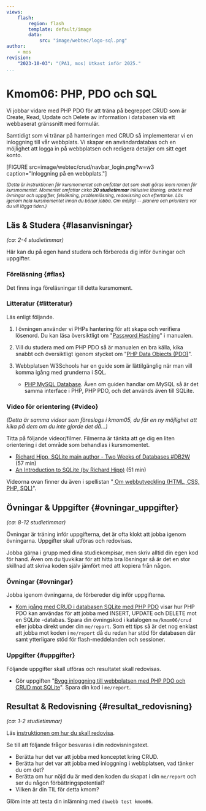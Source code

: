 ```yaml
---
views:
    flash:
        region: flash
        template: default/image
        data:
            src: "image/webtec/logo-sql.png"
author:
    - mos
revision:
    "2023-10-03": "(PA1, mos) Utkast inför 2025."
...
```

Kmom06: PHP, PDO och SQL
==================================

Vi jobbar vidare med PHP PDO för att träna på begreppet CRUD som är Create, Read, Update och Delete av information i databasen via ett webbaserat gränssnitt med formulär.

Samtidigt som vi tränar på hanteringen med CRUD så implementerar vi en inloggning till vår webbplats. Vi skapar en användardatabas och en möjlighet att logga in på webbplatsen och redigera detaljer om sitt eget konto.

[FIGURE src=image/webtec/crud/navbar_login.png?w=w3 caption="Inloggning på en webbplats."]

<!--
[FIGURE src="image/webtec/pdo/insert-filled.png?w=w3" caption="Formuläret är ifyllt med värden."]

[FIGURE src="image/webtec/pdo/search-delete.png?w=w3" caption="Klicka på ett id för att se mer, eller update/delete för att modifiera raden."]
-->


<small><i>(Detta är instruktionen för kursmomentet och omfattar det som skall göras inom ramen för kursmomentet. Momentet omfattar cirka **20 studietimmar** inklusive läsning, arbete med övningar och uppgifter, felsökning, problemlösning, redovisning och eftertanke. Läs igenom hela kursmomentet innan du börjar jobba. Om möjligt -- planera och prioritera var du vill lägga tiden.)</i></small>

<!--stop -->



Läs & Studera  {#lasanvisningar}
---------------------------------

*(ca: 2-4 studietimmar)*

Här kan du på egen hand studera och förbereda dig inför övningar och uppgifter.



### Föreläsning {#flas}

Det finns inga föreläsningar till detta kursmoment.

<!--
Titta på följande föreläsningar. Föreläsningarna kan innehålla tips om läsanvisningar.

* [PHP PDO och databaser](./../forelasning/php-pdo-och-databaser). Vi tittar på PHP PDO som är ett sätt att koppla sig mot olika databaser via PHPs gränssnitt som heter PDO. Vi ser olika sätt att ställa frågor till databasen och hur man hanterar resultatet.

* Dela upp PHP PDO i två föreläsningar, en kortare som kan ligga på kmom05 och en som kan ligga på 06.
* [Databasdriven webbplats med CRUD](./../forelasning/webbplats-med-crud).
* Eventuellt en extra föreläsning om säkerhet och prestanda i PHP
* Eventuellt föreläsning om vilka tekniker som används när man gör webbutveckling rent generellt
-->



### Litteratur  {#litteratur}

Läs enligt följande.

1. I övningen använder vi PHPs hantering för att skapa och verifiera lösenord. Du kan läsa översiktligt om "[Password Hashing](https://www.php.net/manual/en/book.password.php)" i manualen. 

1. Vill du studera med om PHP PDO så är manualen en bra källa, kika snabbt och översiktligt igenom stycket om "[PHP Data Objects (PDO)](http://php.net/manual/en/intro.pdo.php)".

1. Webbplatsen W3Schools har en guide som är lättilgänglig när man vill komma igång med grunderna i SQL.

    * [PHP MySQL Database](https://www.w3schools.com/php/php_mysql_intro.asp). Även om guiden handlar om MySQL så är det samma interface i PHP, PHP PDO, och det används även till SQLite.



### Video för orientering {#video}

_(Detta är samma videor som föreslogs i kmom05, du får en ny möjlighet att kika på dem om du inte gjorde det då...)_

Titta på följande videor/filmer. Filmerna är tänkta att ge dig en liten orientering i det område som behandlas i kursmomentet.

* [Richard Hipp, SQLite main author - Two Weeks of Databases #DB2W](https://www.youtube.com/watch?v=2eaQzahCeh4) (57 min)
* [An Introduction to SQLite (by Richard Hipp)](https://www.youtube.com/watch?v=giAMt8Tj-84) (51 min)

Videorna ovan finner du även i spellistan "[ Om webbutveckling (HTML, CSS, PHP, SQL)](https://www.youtube.com/playlist?list=PLKtP9l5q3ce-Qp6DTS_2s6q-Br66ufoWc)".



Övningar & Uppgifter  {#ovningar_uppgifter}
-------------------------------------------

*(ca: 8-12 studietimmar)*

Övningar är träning inför uppgifterna, det är ofta klokt att jobba igenom övningarna. Uppgifter skall utföras och redovisas.

Jobba gärna i grupp med dina studiekompisar, men skriv alltid din egen kod för hand. Även om du tjuvkikar för att hitta bra lösningar så är det en stor skillnad att skriva koden själv jämfört med att kopiera från någon.



### Övningar {#ovningar}

Jobba igenom övningarna, de förbereder dig inför uppgifterna.

* [Kom igång med CRUD i databasen SQLite med PHP PDO](kunskap/kom-igang-med-crud-i-databasen-sqlite-med-php-pdo) visar hur PHP PDO kan användas för att jobba med INSERT, UPDATE och DELETE mot en SQLite -databas. Spara din övningskod i katalogen `me/kmom06/crud` eller jobba direkt under din `me/report`. Som ett tips så är det nog enklast att jobba mot koden i `me/report` då du redan har stöd för databasen där samt ytterligare stöd för flash-meddelanden och sessioner.



### Uppgifter {#uppgifter}

Följande uppgifter skall utföras och resultatet skall redovisas.

* Gör uppgiften "[Bygg inloggning till webbplatsen med PHP PDO och CRUD mot SQLite](uppgift/bygg-inloggning-till-webbplatsen-med-php-pdo-och-crud-mot-sqlite)". Spara din kod i `me/report`.

<!--
* Bestäm sidor som måste finnas, bra för validering och rättning.
* Tydlig att inloggning skall vara i den befintliga wbbplatsen layout.
-->

Resultat & Redovisning  {#resultat_redovisning}
-----------------------------------------------

*(ca: 1-2 studietimmar)*

Läs [instruktionen om hur du skall redovisa](./../redovisa).

Se till att följande frågor besvaras i din redovisningstext.

* Berätta hur det var att jobba med konceptet kring CRUD.
* Berätta hur det var att jobba med inloggning i webbplatsen, vad tänker du om det?
* Berätta om hur nöjd du är med den koden du skapat i din `me/report` och ser du någon förbättringspotential?
* Vilken är din TIL för detta kmom?

Glöm inte att testa din inlämning med `dbwebb test kmom06`.
